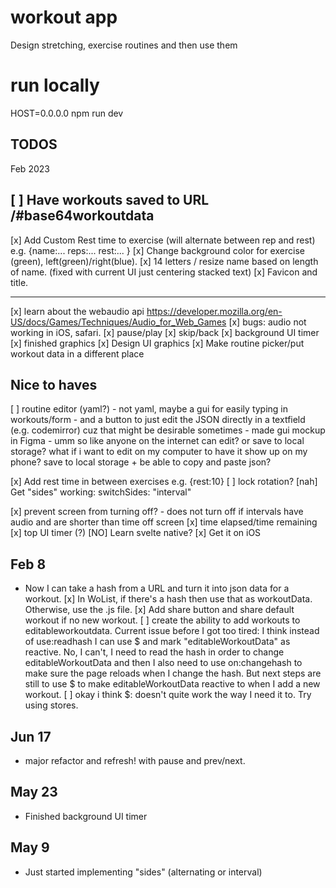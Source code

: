 # workout app 
Design stretching, exercise routines and then use them

# run locally
 HOST=0.0.0.0 npm run dev   

## TODOS
Feb 2023 

[ ] Have workouts saved to URL /#base64workoutdata 
---
[x] Add Custom Rest time to exercise (will alternate between rep and rest) e.g. {name:... reps:... rest:... }
[x] Change background color for exercise (green), left(green)/right(blue). 
[x] 14 letters / resize name based on length of name. (fixed with current UI just centering stacked text) 
[x] Favicon and title. 

---
[x] learn about the webaudio api https://developer.mozilla.org/en-US/docs/Games/Techniques/Audio_for_Web_Games
[x] bugs: audio not working in iOS, safari. 
[x] pause/play
[x] skip/back
[x] background UI timer
[x] finished graphics
[x] Design UI graphics
[x] Make routine picker/put workout data in a different place
 
## Nice to haves
[ ] routine editor (yaml?)
    - not yaml, maybe a gui for easily typing in workouts/form
    - and a button to just edit the JSON directly in a textfield (e.g. codemirror) cuz that might be desirable sometimes 
    - made gui mockup in Figma
    - umm so like anyone on the internet can edit? or save to local storage? what if i want to edit on my computer to have it show up on my phone? save to local storage + be able to copy and paste json? 


[x] Add rest time in between exercises e.g. {rest:10}
[ ] lock rotation? 
[nah] Get "sides" working: switchSides: "interval" 

[x] prevent screen from turning off? - does not turn off if intervals have audio and are shorter than time off screen
[x] time elapsed/time remaining
[x] top UI timer (?)
[NO] Learn svelte native? 
[x] Get it on iOS 
## Feb 8
- Now I can take a hash from a URL and turn it into json data for a workout. 
[x] In WoList, if there's a hash then use that as workoutData. Otherwise, use the .js file. 
[x] Add share button and share default workout if no new workout. 
[ ] create the ability to add workouts to editableworkoutdata. 
Current issue before I got too tired: I think instead of use:readhash I can use $ and mark "editableWorkoutData" as reactive. No, I can't, I need to read the hash in order to change editableWorkoutData and then I also need to use on:changehash to make sure the page reloads when I change the hash. But next steps are still to use $ to make editableWorkoutData reactive to when I add a new workout. 
[ ] okay i think $: doesn't quite work the way I need it to. Try using stores.

## Jun 17 
- major refactor and refresh! with pause and prev/next. 
## May 23
- Finished background UI timer
## May 9
 - Just started implementing "sides" (alternating or interval) 
 